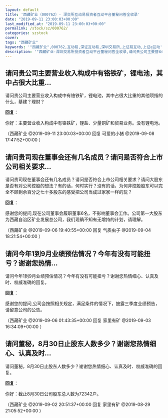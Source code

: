 ```yaml
---
layout: default
title: '西藏矿业（000762）- 深交所互动易投资者互动平台董秘问答全收录'
date: "2019-09-11 23:00:03+00:00"
last_modified_at: "2019-09-11 23:00:03+00:00"
permalink: /stock/sz/000762/
categories: szstock
cover: 
tags: "西藏矿业"
keywords: '"西藏矿业",000762,互动易,深证互动易,深圳交易所,上证易互动,上证e互动'
description: '"西藏矿业-深圳交易所投资者互动平台董秘问答全收录,请问贵公司主要营业收入构成中有铬铁矿，锂电池，其中占很大比重的其他项指的什么，基建？理财？"'
---
```


## 请问贵公司主要营业收入构成中有铬铁矿，锂电池，其中占很大比重...

请问贵公司主要营业收入构成中有铬铁矿，锂电池，其中占很大比重的其他项指的什么，基建？理财？

**回复**：

你好：主要营业收入构成中有铬铁矿，锂盐、少量铜矿和贸易业务。没有锂电池。 

（西藏矿业  @2019-09-11 23:00:03+00:00 回复 可爱的小猪  @2019-09-08 17:47:52+00:00 ）

## 请问贵司现在董事会还有几名成员？请问是否符合上市公司相关要求...

请问贵司现在董事会还有几名成员？请问是否符合上市公司相关要求？请问大股东是否有对公司控股的想法？有的话，何时实行？没有的话，为何非控股股东可以完全不顾剩余百分之七十多股东的感受把公司当成过家家一样的玩？

**回复**：

感谢您的提问,现在公司董事会履职董事6名，不影响董事会工作。公司第一大股东为西藏自治区矿业发展总公司，我们现确不知有无增持的计划，请理解。 

（西藏矿业  @2019-09-06 19:40:55+00:00 回复 气质虫子  @2019-09-04 18:21:54+00:00 ）

## 请问今年1到9月业绩预估情况？今年有没有可能扭亏？谢谢您热情...

请问今年1到9月业绩预估情况？今年有没有可能扭亏？谢谢您热情细心、认真及时、权威准确的回复。

**回复**：

感谢您的提问,公司会按照相关规定，满足条件的情况下，披露三季度业绩预告，请留意公司的公告。 

（西藏矿业  @2019-09-06 01:43:35+00:00 回复 家里有矿  @2019-09-03 16:34:09+00:00 ）

## 请问董秘，8月30日止股东人数多少？谢谢您热情细心、认真及时...

请问董秘，8月30日止股东人数多少？谢谢您热情细心、认真及时、权威准确的回复。

**回复**：

你好：截止8月30日公司股东总人数为72342户。 

（西藏矿业  @2019-09-02 20:51:37+00:00 回复 家里有矿  @2019-08-29 21:05:52+00:00 ）

